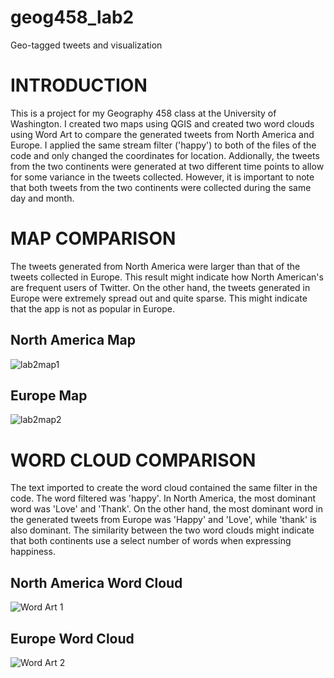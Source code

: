 # geog458_lab2
Geo-tagged tweets and visualization


# INTRODUCTION

This is a project for my Geography 458 class at the University of Washington. I created two maps using QGIS and created two word clouds using Word Art to compare the generated tweets from North America and Europe. I applied the same stream filter ('happy') to both of the files of the code and only changed the coordinates for location. Addionally, the tweets from the two continents were generated at two different time points to allow for some variance in the tweets collected. However, it is important to note that both tweets from the two continents were collected during the same day and month. 

# MAP COMPARISON

The tweets generated from North America were larger than that of the tweets collected in Europe. This result might indicate how North American's are frequent users of Twitter. On the other hand, the tweets generated in Europe were extremely spread out and quite sparse. This might indicate that the app is not as popular in Europe.

## North America Map 
![lab2map1](https://user-images.githubusercontent.com/102700290/169384958-76071cbb-4fe4-46fe-9860-476b4d71e0ff.png)


## Europe Map 

![lab2map2](https://user-images.githubusercontent.com/102700290/169385004-9ab88b99-2902-4beb-b8f0-41b1a98ca57b.png)



# WORD CLOUD COMPARISON

The text imported to create the word cloud contained the same filter in the code. The word filtered was 'happy'. In North America, the most dominant word was 'Love' and 'Thank'. On the other hand, the most dominant word in the generated tweets from Europe was 'Happy' and 'Love', while 'thank' is also dominant. The similarity between the two word clouds might indicate that both continents use a select number of words when expressing happiness. 

## North America Word Cloud 
![Word Art 1](https://user-images.githubusercontent.com/102700290/169385036-a10d70ea-f3de-44b1-8151-35db2fa80b90.png)


## Europe Word Cloud 
![Word Art 2](https://user-images.githubusercontent.com/102700290/169385044-2b0d2e37-b3e8-4f9a-9278-f465c46111ae.png)
